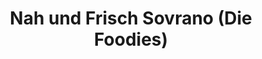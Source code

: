 ---
title: "Nah und Frisch Sovrano (Die Foodies)"
url: /knittefeld/nah-und-frisch-sovrano-die-foodies/
shop: Supermarkt
---